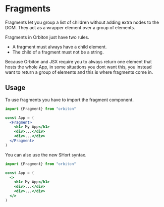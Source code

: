 # Fragments

Fragments let you group a list of children without adding extra nodes to the DOM. They act as a wrapper element over a group of elements.

Fragments in Orbiton just have two rules.

- A fragment must always have a child element.
- The child of a fragment must not be a string.

Because Orbiton and JSX require you to always return one element that hosts the whole App, in some situations you dont want this, you instead want to return a group of elements and this is where fragments come in.

## Usage

To use fragments you have to import the fragment component.

```jsx
import {Fragment} from "orbiton"

const App = (
  <Fragment>
    <h1> My App</h1>
    <div>...</div>
    <div>...</div>
  </Fragment>
)

```

You can also use the new SHort syntax.

```jsx
import {Fragment} from "orbiton"

const App = (
  <>
    <h1> My App</h1>
    <div>...</div>
    <div>...</div>
  </>
)

```
